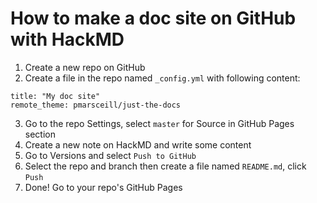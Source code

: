 How to make a doc site on GitHub with HackMD
===

1. Create a new repo on GitHub
2. Create a file in the repo named `_config.yml` with following content:
```
title: "My doc site"
remote_theme: pmarsceill/just-the-docs
```
3. Go to the repo Settings, select `master` for Source in GitHub Pages section
4. Create a new note on HackMD and write some content
5. Go to Versions and select `Push to GitHub`
6. Select the repo and branch then create a file named `README.md`, click `Push`
7. Done! Go to your repo's GitHub Pages